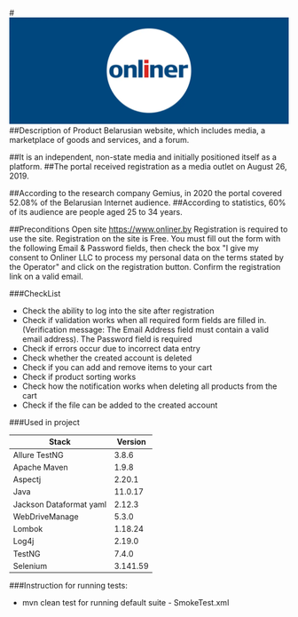 #![Onliner.by](https://github.com/YuliaRauchuk/Diploma_RAICHUK_Yuliya_QA_ONLINER/blob/master/ONLINER-LOGO.webp)
##Description of Product 
Belarusian website, which includes media, a marketplace of goods and services, and a forum.

##It is an independent, non-state media and initially positioned itself as a platform.
##The portal received registration as a media outlet on August 26, 2019.

##According to the research company Gemius, in 2020 the portal covered 52.08% of the Belarusian Internet audience.
##According to statistics, 60% of its audience are people aged 25 to 34 years.


##Preconditions
Open site https://www.onliner.by
Registration is required to use the site. Registration on the site is Free. 
You must fill out the form with the following Email & Password fields,
then check the box "I give my consent to Onliner LLC to process my personal data on the terms stated by the Operator"
and click on the registration button. Confirm the registration link on a valid email.

###CheckList
- Сheck the ability to log into the site after registration
- Сheck if validation works when all required form fields are filled in. (Verification message: The Email Address field must contain a valid email address). The Password field is required
- Check if errors occur due to incorrect data entry
- Check whether the created account is deleted
- Check if you can add and remove items to your cart
- Check if product sorting works
- Check how the notification works when deleting all products from the cart
- Check if the file can be added to the created account


###Used in project

| Stack                   | Version     |
|-------------------------|-------------|
| Allure TestNG           | 3.8.6       |
| Apache Maven            | 1.9.8       |
| Aspectj                 | 2.20.1      |
| Java                    | 11.0.17     |
| Jackson Dataformat yaml | 2.12.3      |
| WebDriveManage          | 5.3.0       |
| Lombok                  | 1.18.24     |
| Log4j                   | 2.19.0      |
| TestNG                  | 7.4.0       |
| Selenium                | 3.141.59    |

###Instruction for running tests:
- mvn clean test for running default suite - SmokeTest.xml
